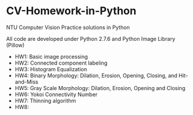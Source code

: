 CV-Homework-in-Python
=====================

NTU Computer Vision Practice solutions in Python

All code are developed under Python 2.7.6 and Python Image Library (Pillow)

- HW1: Basic image processing
- HW2: Connected component labeling
- HW3: Histogram Equalization
- HW4: Binary Morphology: Dilation, Erosion, Opening, Closing, and Hit-and-Miss
- HW5: Gray Scale Morphology: Dilation, Erosion, Opening and Closing
- HW6: Yokoi Connectivity Number
- HW7: Thinning algorithm
- HW8: